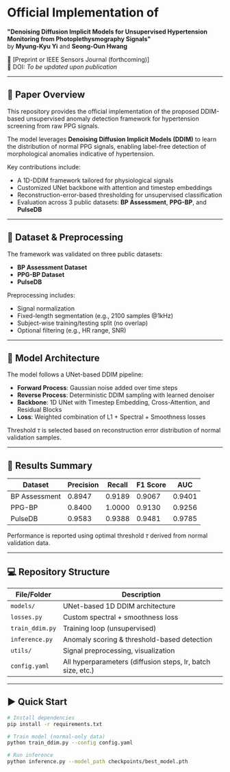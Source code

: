 # Official Implementation of  
**"Denoising Diffusion Implicit Models for Unsupervised Hypertension Monitoring from Photoplethysmography Signals"**  
by **Myung-Kyu Yi** and **Seong-Oun Hwang**

📄 [Preprint or IEEE Sensors Journal (forthcoming)]  
🔗 DOI: _To be updated upon publication_

---

## 🧠 Paper Overview

This repository provides the official implementation of the proposed DDIM-based unsupervised anomaly detection framework for hypertension screening from raw PPG signals.  

The model leverages **Denoising Diffusion Implicit Models (DDIM)** to learn the distribution of normal PPG signals, enabling label-free detection of morphological anomalies indicative of hypertension.

Key contributions include:
- A 1D-DDIM framework tailored for physiological signals
- Customized UNet backbone with attention and timestep embeddings
- Reconstruction-error-based thresholding for unsupervised classification
- Evaluation across 3 public datasets: **BP Assessment**, **PPG-BP**, and **PulseDB**

---

## 📂 Dataset & Preprocessing

The framework was validated on three public datasets:

- **BP Assessment Dataset**
- **PPG-BP Dataset**
- **PulseDB**

Preprocessing includes:
- Signal normalization
- Fixed-length segmentation (e.g., 2100 samples @1kHz)
- Subject-wise training/testing split (no overlap)
- Optional filtering (e.g., HR range, SNR)

---

## 🧱 Model Architecture

The model follows a UNet-based DDIM pipeline:

- **Forward Process**: Gaussian noise added over time steps  
- **Reverse Process**: Deterministic DDIM sampling with learned denoiser  
- **Backbone**: 1D UNet with Timestep Embedding, Cross-Attention, and Residual Blocks  
- **Loss**: Weighted combination of L1 + Spectral + Smoothness losses

Threshold $\tau$ is selected based on reconstruction error distribution of normal validation samples.

---

## 🧪 Results Summary

| Dataset         | Precision | Recall | F1 Score | AUC   |
|------------------|-----------|--------|----------|--------|
| BP Assessment    | 0.8947    | 0.9189 | 0.9067   | 0.9401 |
| PPG-BP           | 0.8400    | 1.0000 | 0.9130   | 0.9256 |
| PulseDB          | 0.9583    | 0.9388 | 0.9481   | 0.9785 |

Performance is reported using optimal threshold $\tau$ derived from normal validation data.

---

## 💻 Repository Structure

| File/Folder               | Description |
|---------------------------|-------------|
| `models/`                 | UNet-based 1D DDIM architecture |
| `losses.py`               | Custom spectral + smoothness loss |
| `train_ddim.py`           | Training loop (unsupervised) |
| `inference.py`            | Anomaly scoring & threshold-based detection |
| `utils/`                  | Signal preprocessing, visualization |
| `config.yaml`             | All hyperparameters (diffusion steps, lr, batch size, etc.) |

---

## ▶️ Quick Start

```bash
# Install dependencies
pip install -r requirements.txt

# Train model (normal-only data)
python train_ddim.py --config config.yaml

# Run inference
python inference.py --model_path checkpoints/best_model.pth


